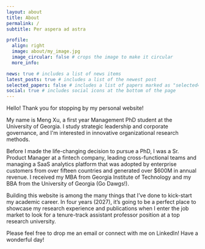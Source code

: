 ```yaml
---
layout: about
title: About
permalink: /
subtitle: Per aspera ad astra

profile:
  align: right
  image: about/my_image.jpg
  image_circular: false # crops the image to make it circular
  more_info:

news: true # includes a list of news items
latest_posts: true # includes a list of the newest post
selected_papers: false # includes a list of papers marked as "selected={true}"
social: true # includes social icons at the bottom of the page
---
```


Hello! Thank you for stopping by my personal website!

My name is Meng Xu, a first year Management PhD student at the University of Georgia. I study strategic leadership and corporate governance, and I'm interested in innovative organizational research methods.

Before I made the life-changing decision to pursue a PhD, I was a Sr. Product Manager at a fintech company, leading cross-functional teams and managing a SaaS analytics platform that was adopted by enterprise customers from over fifteen countries and generated over $600M in annual revenue. I received my MBA from Georgia Institute of Technology and my BBA from the University of Georgia (Go Dawgs!).

Building this website is among the many things that I’ve done to kick-start my academic career. In four years (2027), it’s going to be a perfect place to showcase my research experience and publications when I enter the job market to look for a tenure-track assistant professor position at a top research university.

Please feel free to drop me an email or connect with me on LinkedIn! Have a wonderful day! <i class="fa-solid fa-coffee"></i>
